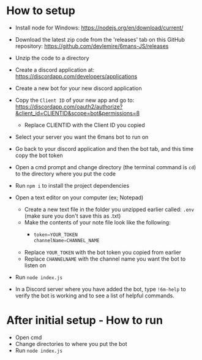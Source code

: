 # How to setup

- Install node for Windows: https://nodejs.org/en/download/current/
- Download the latest zip code from the 'releases' tab on this GitHub repository: https://github.com/devlemire/6mans-JS/releases
- Unzip the code to a directory
- Create a discord application at: https://discordapp.com/developers/applications
- Create a new bot for your new discord application
- Copy the `Client ID` of your new app and go to: https://discordapp.com/oauth2/authorize?&client_id=CLIENTID&scope=bot&permissions=8

  - Replace CLIENTID with the Client ID you copied

- Select your server you want the 6mans bot to run on
- Go back to your discord application and then the bot tab, and this time copy the bot token
- Open a cmd prompt and change directory (the terminal command is `cd`) to the directory where you put the code
- Run `npm i` to install the project dependencies
- Open a text editor on your computer (ex; Notepad)
  - Create a new text file in the folder you unzipped earlier called: `.env` (make sure you don't save this as .txt)
  - Make the contents of your note file look like the following:
    - ```js
      token=YOUR_TOKEN
      channelName=CHANNEL_NAME
      ```
  - Replace `YOUR_TOKEN` with the bot token you copied from earlier
  - Replace `CHANNELNAME` with the channel name you want the bot to listen on
- Run `node index.js`
- In a Discord server where you have added the bot, type `!6m-help` to verify the bot is working and to see a list of helpful commands.

# After initial setup - How to run

- Open cmd
- Change directories to where you put the bot
- Run `node index.js`
